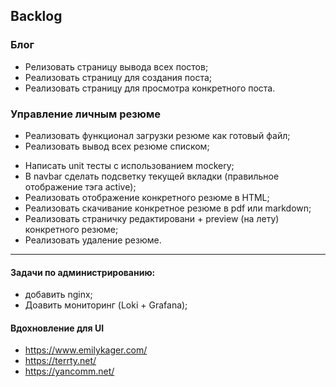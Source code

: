 ## Backlog

### Блог
- Релизовать страницу вывода всех постов;
- Реализовать страницу для создания поста;
- Реализовать страницу для просмотра конкретного поста.

### Управление личным резюме
+ Реализовать функционал загрузки резюме как готовый файл;
+ Реализовать вывод всех резюме списком;
- Написать unit тесты с использованием mockery;
- В navbar сделать подсветку текущей вкладки (правильное отображение тэга active);
- Реализовать отображение конкретного резюме в HTML;
- Реализовать скачивание конкретное резюме в pdf или markdown;
- Реализовать страничку редактировани + preview (на лету) конкретного резюме;
- Реализовать удаление резюме.

***

#### Задачи по администрированию:
- добавить nginx;
- Доавить мониторинг (Loki + Grafana);

#### Вдохновление для UI
- https://www.emilykager.com/
- https://terrty.net/
- https://yancomm.net/
